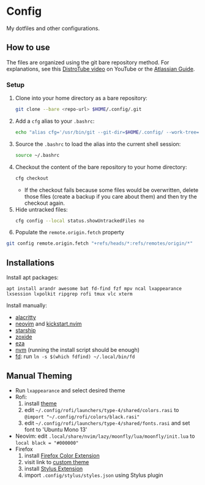 # Config
My dotfiles and other configurations.

## How to use
The files are organized using the git bare repository method. For explanations, see this [DistroTube video](https://www.youtube.com/watch?v=tBoLDpTWVOM) on YouTube or the [Atlassian Guide](https://www.atlassian.com/git/tutorials/dotfiles).

### Setup
1. Clone into your home directory as a bare repository:
    ```bash
    git clone --bare <repo-url> $HOME/.config/.git
    ```
1. Add a `cfg` alias to your `.bashrc`:
    ```bash
    echo "alias cfg='/usr/bin/git --git-dir=$HOME/.config/ --work-tree=$HOME'" >> $HOME/.bashrc
    ```
1. Source the `.bashrc` to load the alias into the current shell session:
   ```bash
   source ~/.bashrc
   ```
1. Checkout the content of the bare repository to your home directory:
    ```bash
    cfg checkout
    ```
    - If the checkout fails because some files would be overwritten, delete those files (create a backup if you care about them) and then try the checkout again.
1. Hide untracked files:
    ```bash
    cfg config --local status.showUntrackedFiles no
    ```
1. Populate the `remote.origin.fetch` property
```bash
git config remote.origin.fetch "+refs/heads/*:refs/remotes/origin/*"
```

## Installations
Install apt packages:
```
apt install arandr awesome bat fd-find fzf mpv ncal lxappearance lxsession lxpolkit ripgrep rofi tmux vlc xterm
```

Install manually:
- [alacritty](https://github.com/alacritty/alacritty/blob/master/INSTALL.md)
- [neovim](https://github.com/neovim/neovim/blob/master/INSTALL.md) and [kickstart.nvim](https://github.com/nvim-lua/kickstart.nvim)
- [starship](https://starship.rs/guide/#%F0%9F%9A%80-installation)
- [zoxide](https://github.com/ajeetdsouza/zoxide?tab=readme-ov-file#installation)
- [eza](https://github.com/eza-community/eza/blob/main/INSTALL.md)
- [nvm](https://github.com/nvm-sh/nvm?tab=readme-ov-file#installing-and-updating) (running the install script should be enough)
- [fd](https://github.com/sharkdp/fd?tab=readme-ov-file#installation): run `ln -s $(which fdfind) ~/.local/bin/fd`


## Manual Theming 
- Run `lxappearance` and select desired theme
- Rofi:
  1. install [theme](https://github.com/adi1090x/rofi)
  3. edit `~/.config/rofi/launchers/type-4/shared/colors.rasi` to `@import "~/.config/rofi/colors/black.rasi"`
  4. edit `~/.config/rofi/launchers/type-4/shared/fonts.rasi` and set font to 'Ubuntu Mono 13'
- Neovim: edit `.local/share/nvim/lazy/moonfly/lua/moonfly/init.lua` to `local black = "#000000"`
- Firefox
  1. install [Firefox Color Extension](https://addons.mozilla.org/en-US/firefox/addon/firefox-color/)
  2. visit link to [custom theme](https://color.firefox.com/?theme=XQAAAAI8AQAAAAAAAABBKYhm849SCia48_6EGccwS-xMDPrv2Sw6Caq-qy5QgqeHG4K15QclheASPKN1fJIx9PWthmsaa6HAbqbuA9Kv-Hq-RuPvtK5tJ0Z6mvqzslWZE2dmNfQBe83zmLh3aFYkM5rdXNIcpTLXKdUFkKWXxis7LXNgOrAKWkz4h8wdMUrmBiCHyhzDq1dfmn9o5Esa_8jxLCXIMhHbVAhdfmry02dxMIis_vsabUA)
  3. install [Stylus Extension](https://addons.mozilla.org/en-US/firefox/addon/styl-us/?utm_source=addons.mozilla.org&utm_medium=referral&utm_content=search)
  4. import `.config/stylus/styles.json` using Stylus plugin
